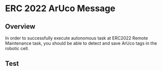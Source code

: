 # ERC 2022 ArUco Message 

## Overview
In order to successfully execute autonomous task at ERC2022 Remote Maintenance task, you should be able to
detect and save ArUco tags in the robotic cell. 

## Test